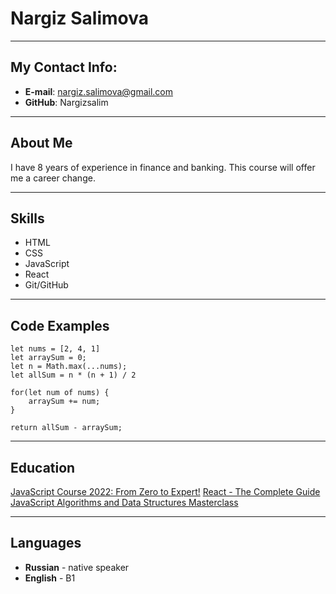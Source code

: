 # Nargiz Salimova

---

## My Contact Info:

- **E-mail**: nargiz.salimova@gmail.com
- **GitHub**: Nargizsalim

---

## About Me

I have 8 years of experience in finance and banking. This course will offer me a career change.

---

## Skills

- HTML
- CSS
- JavaScript
- React
- Git/GitHub

---

## Code Examples

```
let nums = [2, 4, 1]
let arraySum = 0;
let n = Math.max(...nums);
let allSum = n * (n + 1) / 2

for(let num of nums) {
    arraySum += num;
}

return allSum - arraySum;
```

---

## Education

[JavaScript Course 2022: From Zero to Expert!](https://www.udemy.com/share/101Wfe3@Nrdp57l9fiLJA-tlBUsrDHYsfWe1tCRHeSrWYUyCZXLePblUJYcMTc1Enj9IqYyWew==/)
[React - The Complete Guide](https://www.udemy.com/share/101Wby3@MYhUMWLSB-LNTacE1lowBhh8D1CqRoc2SnbMQeC9mGppWtkZelYK5foRsBUdSs3czw==/)
[JavaScript Algorithms and Data Structures Masterclass](https://www.udemy.com/share/101X5s3@iJhswiTy57s5J4hDt5wNFRanA0H96gpv67niqo9yohkorI2Fp8OYpGbltjFHzOnpRg==/)

---

## Languages

- **Russian** - native speaker
- **English** - B1
